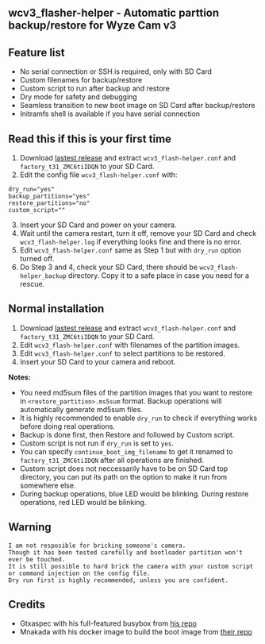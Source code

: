 ## wcv3_flasher-helper - Automatic parttion backup/restore for Wyze Cam v3

## Feature list
- No serial connection or SSH is required, only with SD Card
- Custom filenames for backup/restore
- Custom script to run after backup and restore
- Dry mode for safety and debugging
- Seamless transition to new boot image on SD Card after backup/restore
- Initramfs shell is available if you have serial connection

## Read this if this is your first time
1. Download [lastest release](https://github.com/archandanime/wcv3_flasher-helper/releases) and extract `wcv3_flash-helper.conf` and `factory_t31_ZMC6tiIDQN` to your SD Card.
2. Edit the config file `wcv3_flash-helper.conf` with:
```
dry_run="yes"
backup_partitions="yes"
restore_partitions="no"
custom_script=""
```
3. Insert your SD Card and power on your camera.
4. Wait until the camera restart, turn it off, remove your SD Card and check `wcv3_flash-helper.log` if everything looks fine and there is no error.
5. Edit `wcv3_flash-helper.conf` same as Step 1 but with `dry_run` option turned off.
6. Do Step 3 and 4, check your SD Card, there should be `wcv3_flash-helper_backup` directory. Copy it to a safe place in case you need for a rescue.

## Normal installation
1. Download [lastest release](https://github.com/archandanime/wcv3_flasher-helper/releases) and extract `wcv3_flash-helper.conf` and `factory_t31_ZMC6tiIDQN` to your SD Card.
2. Edit `wcv3_flash-helper.conf` with filenames of the partition images.
3. Edit `wcv3_flash-helper.conf` to select partitions to be restored.
4. Insert your SD Card to your camera and reboot.

**Notes:**
- You need md5sum files of the partition images that you want to restore in `<restore_partition>.ms5sum` format. Backup operations will automatically generate md5sum files.
- It is highly recommended to enable `dry_run` to check if everything works before doing real operations.
- Backup is done first, then Restore and followed by Custom script.
- Custom script is not run if `dry_run` is set to `yes`.
- You can specify `continue_boot_img_filename` to get it renamed to `factory_t31_ZMC6tiIDQN` after all operations are finished.
- Custom script does not neccessarily have to be on SD Card top directory, you can put its path on the option to make it run from somewhere else.
- During backup operations, blue LED would be blinking. During restore operations, red LED would be blinking.

## Warning
```
I am not resposible for bricking someone's camera.
Though it has been tested carefully and bootloader partition won't ever be touched.
It is still possible to hard brick the camera with your custom script or command injection on the config file.
Dry run first is highly recommended, unless you are confident.
```

## Credits
- Gtxaspec with his full-featured busybox from [his repo](https://github.com/gtxaspec/wz_mini_hacks)
- Mnakada with his docker image to build the boot image from [their repo](https://github.com/mnakada/atomcam_tools)
